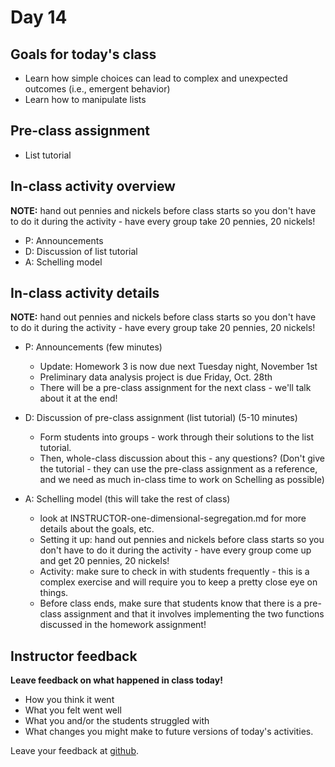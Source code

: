 # Day 14

## Goals for today's class

* Learn how simple choices can lead to complex and unexpected outcomes (i.e., emergent behavior)
* Learn how to manipulate lists 

## Pre-class assignment

* List tutorial

## In-class activity overview

**NOTE:** hand out pennies and nickels before class starts so you don't have to do it during the activity - have every group take 20 pennies, 20 nickels!

* P: Announcements
* D: Discussion of list tutorial
* A: Schelling model
 
## In-class activity details

**NOTE:** hand out pennies and nickels before class starts so you don't have to do it during the activity - have every group take 20 pennies, 20 nickels!

* P: Announcements (few minutes)
  * Update: Homework 3 is now due next Tuesday night, November 1st
  * Preliminary data analysis project is due Friday, Oct. 28th
  * There will be a pre-class assignment for the next class - we'll talk about it at the end!

* D: Discussion of pre-class assignment (list tutorial)  (5-10 minutes)
  * Form students into groups - work through their solutions to the list tutorial.
  * Then, whole-class discussion about this - any questions?  (Don't give the tutorial - they can use the pre-class assignment as a reference, and we need as much in-class time to work on Schelling as possible)

* A: Schelling model (this will take the rest of class)
  * look at INSTRUCTOR-one-dimensional-segregation.md for more details about the goals, etc.
  * Setting it up: hand out pennies and nickels before class starts so you don't have to do it during the activity - have every group come up and get 20 pennies, 20 nickels!
  * Activity: make sure to check in with students frequently - this  is a complex exercise and will require you to keep a pretty close eye on things.
  * Before class ends, make sure that students know that there is a pre-class assignment and that it involves implementing the two functions discussed in the homework assignment!


## Instructor feedback

**Leave feedback on what happened in class today!**

* How you think it went
* What you felt went well
* What you and/or the students struggled with
* What changes you might make to future versions of today's activities.

Leave your feedback at [github](https://github.com/ComputationalModeling/intro-to-computational-modeling/issues/117).
